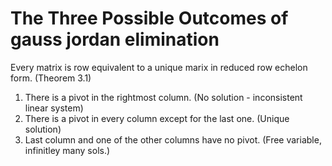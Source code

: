 # The Three Possible Outcomes of gauss jordan elimination

Every matrix is row equivalent to a unique marix in reduced row echelon form. (Theorem 3.1)

1. There is a pivot in the rightmost column. (No solution - inconsistent linear system)
2. There is a pivot in every column except for the last one. (Unique solution)
3. Last column and one of the other columns have no pivot. (Free variable, infinitley many sols.)